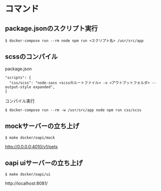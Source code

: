 # コマンド
## package.jsonのスクリプト実行
```shell
$ docker-compose run --rm node npm run <スクリプト名> /usr/src/app
```

## scssのコンパイル
package.json
```text
"scripts": {
  "css/scss": "node-sass <scssのルートファイル> -o <アウトプットフォルダ> --output-style expanded",
}
```
コンパイル実行
```shell
$ docker-compose run --rm -w /usr/src/app node npm run css/scss
```

## mockサーバーの立ち上げ
```shell
$ make docker/oapi/mock
```
http://0.0.0.0:4010/v1/pets

## oapi uiサーバーの立ち上げ
```shell
$ make docker/oapi/ui
```
http://localhost:8081/
